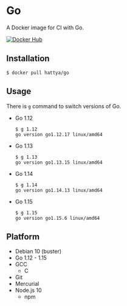 # Go

A Docker image for CI with Go.

[![Docker Hub](https://img.shields.io/docker/cloud/build/hattya/go)](https://hub.docker.com/r/hattya/go)


## Installation

```console
$ docker pull hattya/go
```


## Usage

There is `g` command to switch versions of Go.

- Go 1.12
  ```console
  $ g 1.12
  go version go1.12.17 linux/amd64
  ```

- Go 1.13
  ```console
  $ g 1.13
  go version go1.13.15 linux/amd64
  ```

- Go 1.14
  ```console
  $ g 1.14
  go version go1.14.13 linux/amd64
  ```

- Go 1.15
  ```console
  $ g 1.15
  go version go1.15.6 linux/amd64
  ```


## Platform

- Debian 10 (buster)
- Go 1.12 - 1.15
- GCC
  - C
- Git
- Mercurial
- Node.js 10
  - npm
